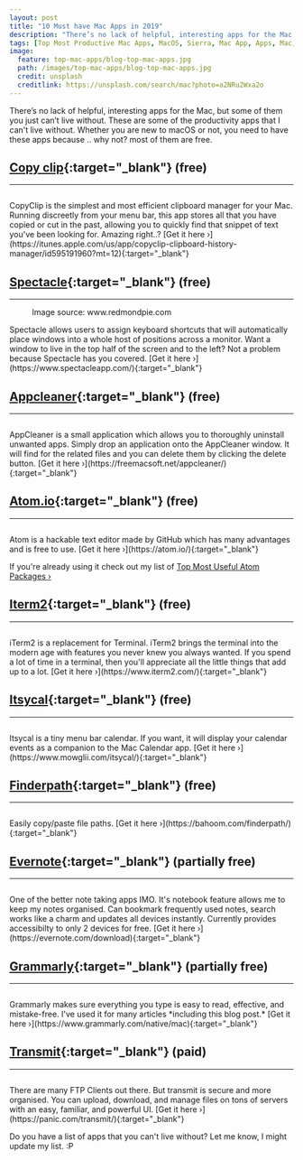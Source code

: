 ```yaml
---
layout: post
title: "10 Must have Mac Apps in 2019"
description: "There’s no lack of helpful, interesting apps for the Mac, but some of them you just can’t live without."
tags: [Top Most Productive Mac Apps, MacOS, Sierra, Mac App, Apps, Mac, Dhawal Mehta, Blog, Dhawal, code editor, editor]
image:
  feature: top-mac-apps/blog-top-mac-apps.jpg
  path: /images/top-mac-apps/blog-top-mac-apps.jpg
  credit: unsplash
  creditlink: https://unsplash.com/search/mac?photo=a2NRu2Wxa2o
---
```


There’s no lack of helpful, interesting apps for the Mac, but some of them you just can’t live without. These are some of the productivity apps that I can't live without. Whether you are new to macOS or not, you need to have these apps because .. why not? most of them are free.

## [Copy clip](https://itunes.apple.com/us/app/copyclip-clipboard-history-manager/id595191960?mt=12){:target="_blank"} (free)
---
<figure>
	<img src="{{ site.url }}/images/top-mac-apps/copy-clip-blog.jpg" alt="">
	<figcaption></figcaption>
</figure>
CopyClip is the simplest and most efficient clipboard manager for your Mac. Running discreetly from your menu bar, this app stores all that you have copied or cut in the past, allowing you to quickly find that snippet of text you've been looking for. Amazing right..? [Get it here &rsaquo;](https://itunes.apple.com/us/app/copyclip-clipboard-history-manager/id595191960?mt=12){:target="_blank"}

## [Spectacle](https://www.spectacleapp.com/){:target="_blank"} (free)
---
<figure>
	<img src="{{ site.url }}/images/top-mac-apps/spectacle.jpg" alt="">
	<figcaption>Image source: www.redmondpie.com</figcaption>
</figure>
Spectacle allows users to assign keyboard shortcuts that will automatically place windows into a whole host of positions across a monitor. Want a window to live in the top half of the screen and to the left? Not a problem because Spectacle has you covered. [Get it here &rsaquo;](https://www.spectacleapp.com/){:target="_blank"}

## [Appcleaner](https://freemacsoft.net/appcleaner/){:target="_blank"} (free)
---
<figure>
	<img src="{{ site.url }}/images/top-mac-apps/app-cleaner.jpg" alt="">
	<figcaption></figcaption>
</figure>
AppCleaner is a small application which allows you to thoroughly uninstall unwanted apps. Simply drop an application onto the AppCleaner window. It will find for the related files and you can delete them by clicking the delete button. [Get it here &rsaquo;](https://freemacsoft.net/appcleaner/){:target="_blank"}

## [Atom.io](https://atom.io/){:target="_blank"} (free)
---
<figure>
	<img src="{{ site.url }}/images/top-mac-apps/atom-io.jpg" alt="">
	<figcaption></figcaption>
</figure>
Atom is a hackable text editor made by GitHub which has many advantages and is free to use. [Get it here &rsaquo;](https://atom.io/){:target="_blank"}

If you're already using it check out my list of [Top Most Useful Atom Packages &rsaquo;](http://blog.dhawalmehta.com/2017/06/09/top-most-useful-atom-packages/)

## [Iterm2](https://www.iterm2.com/){:target="_blank"} (free)
---
<figure>
	<img src="{{ site.url }}/images/top-mac-apps/iTerm2.jpg" alt="">
	<figcaption></figcaption>
</figure>
iTerm2 is a replacement for Terminal. iTerm2 brings the terminal into the modern age with features you never knew you always wanted. If you spend a lot of time in a terminal, then you'll appreciate all the little things that add up to a lot. [Get it here &rsaquo;](https://www.iterm2.com/){:target="_blank"}

## [Itsycal](https://www.mowglii.com/itsycal/){:target="_blank"} (free)
---
<figure>
	<img src="{{ site.url }}/images/top-mac-apps/itsycal.jpg" alt="">
	<figcaption></figcaption>
</figure>
Itsycal is a tiny menu bar calendar. If you want, it will display your calendar events as a companion to the Mac Calendar app. [Get it here &rsaquo;](https://www.mowglii.com/itsycal/){:target="_blank"}

## [Finderpath](https://bahoom.com/finderpath/){:target="_blank"} (free)
---
<figure>
	<img src="{{ site.url }}/images/top-mac-apps/finderpath.jpg" alt="">
	<figcaption></figcaption>
</figure>
Easily copy/paste file paths. [Get it here &rsaquo;](https://bahoom.com/finderpath/){:target="_blank"}

## [Evernote](https://evernote.com/download){:target="_blank"} (partially free)
---
<figure>
	<img src="{{ site.url }}/images/top-mac-apps/evernote.jpg" alt="">
	<figcaption></figcaption>
</figure>
One of the better note taking apps IMO. It's notebook feature allows me to keep my notes organised. Can bookmark frequently used notes, search works like a charm and updates all devices instantly. Currently provides accessibilty to only 2 devices for free. [Get it here &rsaquo;](https://evernote.com/download){:target="_blank"}

## [Grammarly](https://www.grammarly.com/native/mac){:target="_blank"} (partially free)
---
<figure>
	<img src="{{ site.url }}/images/top-mac-apps/grammarly.jpg" alt="">
	<figcaption></figcaption>
</figure>
Grammarly makes sure everything you type is easy to read, effective, and mistake-free. I've used it for many articles *including this blog post.* [Get it here &rsaquo;](https://www.grammarly.com/native/mac){:target="_blank"}

## [Transmit](https://panic.com/transmit/){:target="_blank"} (paid)
---
<figure>
	<img src="{{ site.url }}/images/top-mac-apps/transmit.jpg" alt="">
	<figcaption></figcaption>
</figure>
There are many FTP Clients out there. But transmit is secure and more organised. You can upload, download, and manage files on tons of servers with an easy, familiar, and powerful UI. [Get it here &rsaquo;](https://panic.com/transmit/){:target="_blank"}

Do you have a list of apps that you can't live without? Let me know, I might update my list. :P
